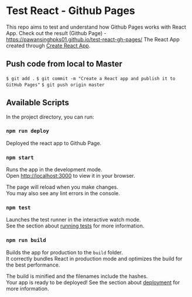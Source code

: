 # Test React - Github Pages

This repo aims to test and understand how Github Pages works with React App.
Check out the result (Github Page) - https://pawansinghpks01.github.io/test-react-gh-pages/
The React App created through [Create React App](https://github.com/facebook/create-react-app).

## Push code from local to Master

`$ git add .`
`$ git commit -m "Create a React app and publish it to GitHub Pages"`
`$ git push origin master`

## Available Scripts

In the project directory, you can run:

### `npm run deploy`

Deployed the react app to Github Page.

### `npm start`

Runs the app in the development mode.\
Open [http://localhost:3000](http://localhost:3000) to view it in your browser.

The page will reload when you make changes.\
You may also see any lint errors in the console.

### `npm test`

Launches the test runner in the interactive watch mode.\
See the section about [running tests](https://facebook.github.io/create-react-app/docs/running-tests) for more information.

### `npm run build`

Builds the app for production to the `build` folder.\
It correctly bundles React in production mode and optimizes the build for the best performance.

The build is minified and the filenames include the hashes.\
Your app is ready to be deployed!
See the section about [deployment](https://facebook.github.io/create-react-app/docs/deployment) for more information.

<!--
### `npm run eject`
**Note: this is a one-way operation. Once you `eject`, you can't go back!**
## Learn More
You can learn more in the [Create React App documentation](https://facebook.github.io/create-react-app/docs/getting-started).
To learn React, check out the [React documentation](https://reactjs.org/).
-->

